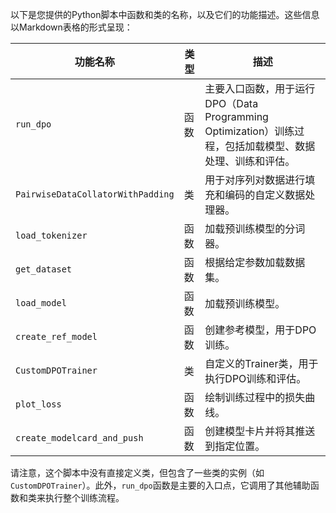 以下是您提供的Python脚本中函数和类的名称，以及它们的功能描述。这些信息以Markdown表格的形式呈现：

| 功能名称 | 类型 | 描述 |
| --- | --- | --- |
| `run_dpo` | 函数 | 主要入口函数，用于运行DPO（Data Programming Optimization）训练过程，包括加载模型、数据处理、训练和评估。 |
| `PairwiseDataCollatorWithPadding` | 类 | 用于对序列对数据进行填充和编码的自定义数据处理器。 |
| `load_tokenizer` | 函数 | 加载预训练模型的分词器。 |
| `get_dataset` | 函数 | 根据给定参数加载数据集。 |
| `load_model` | 函数 | 加载预训练模型。 |
| `create_ref_model` | 函数 | 创建参考模型，用于DPO训练。 |
| `CustomDPOTrainer` | 类 | 自定义的Trainer类，用于执行DPO训练和评估。 |
| `plot_loss` | 函数 | 绘制训练过程中的损失曲线。 |
| `create_modelcard_and_push` | 函数 | 创建模型卡片并将其推送到指定位置。 |

请注意，这个脚本中没有直接定义类，但包含了一些类的实例（如`CustomDPOTrainer`）。此外，`run_dpo`函数是主要的入口点，它调用了其他辅助函数和类来执行整个训练流程。
